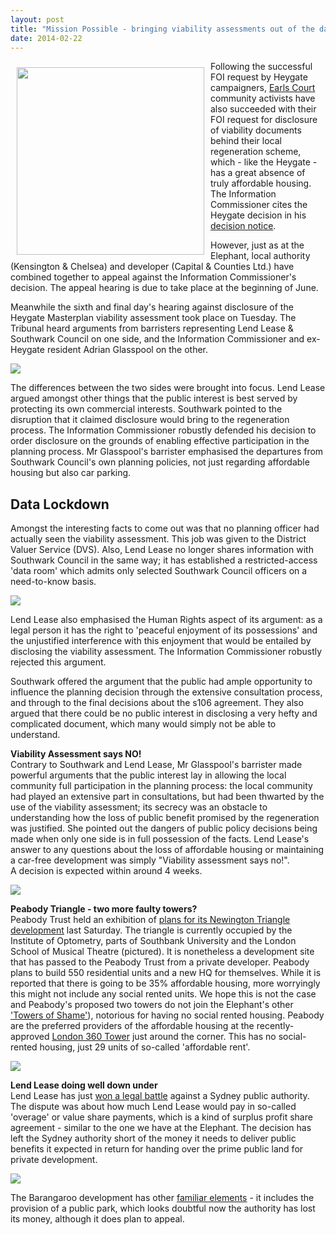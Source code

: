 ```yaml
---
layout: post
title: "Mission Possible - bringing viability assessments out of the dark"
date: 2014-02-22
---
```

<img src="http://crappistmartin.github.io/images/confidential.jpg" width="300" align="left" style="margin:10px">Following the successful FOI request by Heygate campaigners, [Earls Court](http://www.theguardian.com/uk-news/davehillblog/2013/nov/21/earls-court-project-community-benefits-capital-and-counties) community activists have also succeeded with their FOI request for disclosure of viability documents behind their local regeneration scheme, which - like the Heygate - has a great absence of truly affordable housing. The Information Commissioner cites the Heygate decision in his [decision notice](http://ico.org.uk/~/media/documents/decisionnotices/2013/fer_0491596.ashx).  

However, just as at the Elephant, local authority (Kensington & Chelsea) and developer (Capital & Counties Ltd.) have combined together to appeal against the Information Commissioner's decision. The appeal hearing is due to take place at the beginning of June.  

Meanwhile the sixth and final day's hearing against disclosure of the Heygate Masterplan viability assessment took place on Tuesday. The Tribunal heard arguments from barristers representing Lend Lease & Southwark Council on one side, and the Information Commissioner and ex-Heygate resident Adrian Glasspool on the other. 

![](http://www.propertyreporter.co.uk/images/slider/1103231_Scales.gif)

The differences between the two sides were brought into focus. Lend Lease argued amongst other things that the public interest is best served by protecting its own commercial interests. Southwark pointed to the disruption that it claimed disclosure would bring to the regeneration process. The Information Commissioner robustly defended his decision to order disclosure on the grounds of enabling effective participation in the planning process. Mr Glasspool's barrister emphasised the departures from Southwark Council's own planning policies, not just regarding affordable housing but also car parking. 

## Data Lockdown
Amongst the interesting facts to come out was that no planning officer had actually seen the viability assessment. This job was given to the District Valuer Service (DVS). Also, Lend Lease no longer shares information with Southwark Council in the same way; it has established a restricted-access 'data room' which admits only selected Southwark Council officers on a need-to-know basis.

![](http://i.dailymail.co.uk/i/pix/2013/05/07/article-2320579-19A78BC8000005DC-582_634x934.jpg)

Lend Lease also emphasised the Human Rights aspect of its argument: as a legal person it has the right to 'peaceful enjoyment of its possessions' and the unjustified interference with this enjoyment that would be entailed by disclosing the viability assessment. The Information Commissioner robustly rejected this argument.  

Southwark offered the argument that the public had ample opportunity to influence the planning decision through the extensive consultation process, and through to the final decisions about the s106 agreement. They also argued that there could be no public interest in disclosing a very hefty and complicated document, which many would simply not be able to understand. 

__Viability Assessment says NO!__  
Contrary to Southwark and Lend Lease, Mr Glasspool's barrister made powerful arguments that the public interest lay in allowing the local community full participation in the planning process: the local community had played an extensive part in consultations, but had been thwarted by the use of the viability assessment; its secrecy was an obstacle to understanding how the loss of public benefit promised by the regeneration was justified. She pointed out the dangers of public policy decisions being made when only one side is in full possession of the facts. Lend Lease's answer to any questions about the loss of affordable housing or maintaining a car-free development was simply "Viability assessment says no!".  
A decision is expected within around 4 weeks. 

![](http://i.telegraph.co.uk/multimedia/archive/02419/jobs0_3_2419481b.jpg)

__Peabody Triangle - two more faulty towers?__  
Peabody Trust held an exhibition of [plans for its Newington Triangle development](http://www.london-se1.co.uk/news/view/7342) last Saturday. The triangle is currently occupied by the Institute of Optometry, parts of Southbank University and the London School of Musical Theatre (pictured). It is nonetheless a development site that has passed to the Peabody Trust from a private developer. Peabody plans to build 550 residential units and a new HQ for themselves. While it is reported that there is going to be 35% affordable housing, more worryingly this might not include any social rented units. We hope this is not the case and Peabody's proposed two towers do not join the Elephant's other ['Towers of Shame'](/2013-08-10-towering-disgrace)), notorious for having no social rented housing. Peabody are the preferred providers of the affordable housing at the recently-approved [London 360 Tower](/2013-08-10-towering-disgrace) just around the corner. This has no social-rented housing, just 29 units of so-called 'affordable rent'.   

![](http://static.panoramio.com/photos/large/56023043.jpg)

__Lend Lease doing well down under__   
Lend Lease has just [won a legal battle](http://www.smh.com.au/nsw/court-ruling-over-barangaroo-may-put-public-works-at-risk-20140107-30fhg.html) against a Sydney public authority. The dispute was about how much Lend Lease would pay in so-called 'overage' or value share payments, which is a kind of surplus profit share agreement - similar to the one we have at the Elephant. The decision has left the Sydney authority short of the money it needs to deliver public benefits it expected in return for handing over the prime public land for private development. 

![](http://www.oneplanetcommunities.org/wp-content/uploads/2010/02/Barangaroo-waterfront.jpg)

The Barangaroo development has other [familiar elements](/2012-12-09-has-southwark-signed-a-bum-deal-at-the-elephant) - it includes the provision of a public park, which looks doubtful now the authority has lost its money, although it does plan to appeal.













 
